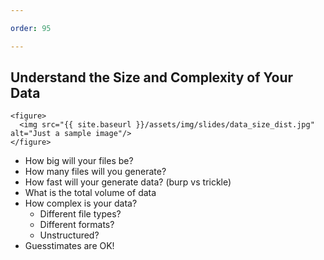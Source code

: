 ```yaml
---

order: 95

---
```


## Understand the Size and Complexity of Your Data

<div>
  
  <div class="two-col left">
  
    <figure>
      <img src="{{ site.baseurl }}/assets/img/slides/data_size_dist.jpg" alt="Just a sample image"/>
    </figure>
  
  </div>
  <div class="small two-col right">
    <ul>
      <li class="fragment">How big will your files be?</li>
      <li class="fragment">How many files will you generate?</li>
      <li class="fragment">How fast will your generate data? (burp vs trickle)</li>
      <li class="fragment">What is the total volume of data</li>
      <li class="fragment">
        How complex is your data?
        <ul>
          <li class="fragment">Different file types?</li>
          <li class="fragment">Different formats?</li>
          <li class="fragment">Unstructured?</li>
        </ul>
      </li>
      <li class="fragment">Guesstimates are OK!</li>
    </ul>
  </div>
</div>





